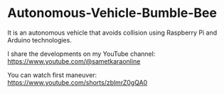 # Autonomous-Vehicle-Bumble-Bee
It is an autonomous vehicle that avoids collision using Raspberry Pi and Arduino technologies.


I share the developments on my YouTube channel: https://www.youtube.com/@sametkaraonline

You can watch first maneuver: https://www.youtube.com/shorts/zblmrZ0gQA0
